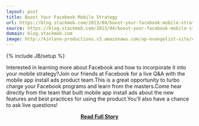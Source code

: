 ```yaml
---
layout: post
title: Boost Your Facebook Mobile Strategy
url: https://blog.stackmob.com/2013/04/boost-your-facebook-mobile-strategy/
source: https://blog.stackmob.com/2013/04/boost-your-facebook-mobile-strategy/
domain: blog.stackmob.com
image: http://kinlane-productions.s3.amazonaws.com/ap-evangelist-site/curated/screenshots/7662_blog_stackmob_com.png
---
```

{% include JB/setup %}<p>Interested in learning more about Facebook and how to incorporate it into your mobile strategy?Join our friends at Facebook for a live Q&amp;A with the mobile app install ads product team.This is a great opportunity to turbo charge your Facebook programs and learn from the masters.Come hear directly from the team that built mobile app install ads about the new features and best practices for using the product.You’ll also have a chance to ask live questions!</p>
<center><p><a href="https://blog.stackmob.com/2013/04/boost-your-facebook-mobile-strategy/" style='padding:25px; font-sze:18px; font-weight: bold;'>Read Full Story</a></p></center>
